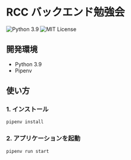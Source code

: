 # RCC バックエンド勉強会

![Python 3.9](https://img.shields.io/badge/python-3.9-blue.svg)
![MIT License](http://img.shields.io/badge/license-MIT-green.svg?style=flat)

## 開発環境

- Python 3.9
- Pipenv

## 使い方

### 1. インストール

```sh
pipenv install
```

### 2. アプリケーションを起動

```sh
pipenv run start
```
